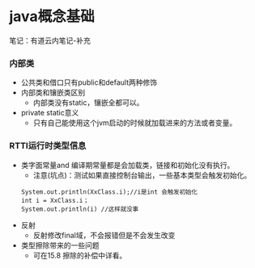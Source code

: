 # java概念基础
 笔记：有道云内笔记-补充
### 内部类

- 公共类和借口只有public和default两种修饰
- 内部类和镶嵌类区别
  - 内部类没有static，镶嵌全都可以。
- private static意义
  - 只有自己能使用这个jvm启动的时候就加载进来的方法或者变量。
### RTTI运行时类型信息
- 类字面常量and 编译期常量都是会加载类，链接和初始化没有执行。
  - 注意(坑点)：测试如果直接控制台输出，一些基本类型会触发初始化。
  ```
  System.out.println(XxClass.i);//i是int 会触发初始化
  int i = XxClass.i；
  System.out.println(i) //这样就没事
  ```
- 反射
  - 反射修改final域，不会报错但是不会发生改变
- 类型擦除带来的一些问题
  - 可在15.8 擦除的补偿中详看。